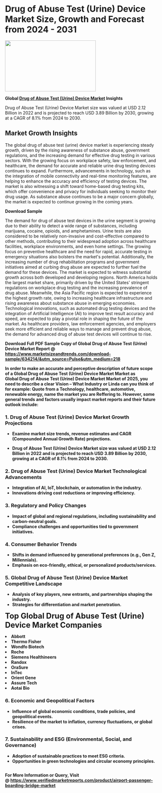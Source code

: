 <H1>Drug of Abuse Test (Urine) Device Market Size, Growth and Forecast from 2024 - 2031</H1><img class="aligncenter size-medium wp-image-584254" src="https://thirdeyenews.in/wp-content/uploads/2024/09/Global-Market-Research-300x168.jpeg" alt="" width="300" height="168" /><p><strong>Global&nbsp;<a href="https://www.marketsizeandtrends.com/download-sample/634214/&amp;utm_source=Pulse&amp;utm_medium=218">Drug of Abuse Test (Urine) Device Market</a> Insights</strong></p><p>Drug of Abuse Test (Urine) Device Market size was valued at USD 2.12 Billion in 2022 and is projected to reach USD 3.89 Billion by 2030, growing at a CAGR of 8.1% from 2024 to 2030.</p><p><h2>Market Growth Insights</h2> <p>The global drug of abuse test (urine) device market is experiencing steady growth, driven by the rising awareness of substance abuse, government regulations, and the increasing demand for effective drug testing in various sectors. With the growing focus on workplace safety, law enforcement, and healthcare, the demand for accurate and reliable urine drug testing devices continues to expand. Furthermore, advancements in technology, such as the integration of mobile connectivity and real-time monitoring features, are helping to enhance the accuracy and efficiency of testing devices. The market is also witnessing a shift toward home-based drug testing kits, which offer convenience and privacy for individuals seeking to monitor their drug usage. As substance abuse continues to be a major concern globally, the market is expected to continue growing in the coming years.</p> <p><strong>Download Sample</strong></p> <p>The demand for drug of abuse test devices in the urine segment is growing due to their ability to detect a wide range of substances, including marijuana, cocaine, opioids, and amphetamines. Urine tests are also considered to be relatively non-invasive and cost-effective compared to other methods, contributing to their widespread adoption across healthcare facilities, workplace environments, and even home settings. The growing focus on preventive healthcare and the need for rapid, accurate testing in emergency situations also bolsters the market's potential. Additionally, the increasing number of drug rehabilitation programs and government initiatives aimed at curbing drug abuse are expected to further fuel the demand for these devices. The market is expected to witness substantial growth across both developed and developing regions. North America holds the largest market share, primarily driven by the United States' stringent regulations on workplace drug testing and the increasing prevalence of drug abuse. Meanwhile, the Asia Pacific region is expected to experience the highest growth rate, owing to increasing healthcare infrastructure and rising awareness about substance abuse in emerging economies. Technological innovations, such as automated drug testing devices and the integration of Artificial Intelligence (AI) to improve test result accuracy and speed, are expected to play a pivotal role in shaping the future of the market. As healthcare providers, law enforcement agencies, and employers seek more efficient and reliable ways to manage and prevent drug abuse, the demand for advanced drug of abuse test devices will continue to rise. <p><strong></p><p><span class=""><strong>Download Full PDF Sample Copy of Global Drug of Abuse Test (Urine) Device Market Report</strong> @ <a href="https://www.marketsizeandtrends.com/download-sample/634214/&amp;utm_source=Pulse&amp;utm_medium=218" target="_blank">https://www.marketsizeandtrends.com/download-sample/634214/&amp;utm_source=Pulse&amp;utm_medium=218</a></span></p><p>In order to make an accurate and perceptive description of future scope of a Global&nbsp;Drug of Abuse Test (Urine) Device Market Market as Global&nbsp;Drug of Abuse Test (Urine) Device Market Market of 2025, you need to describe a clear Vision &ndash; What Industry or Linda can you think of for example: Quote from a Technology, healthcare, automotive, renewable energy, name the market you are Reffering to. However, some general trends and factors usually impact market reports and their future outlook include:</p><h3>1.&nbsp;<strong>Drug of Abuse Test (Urine) Device Market Growth Projections</strong></h3><ul><li>Examine market size trends, revenue estimates and CAGR (Compounded Annual Growth Rate) projections.</li><li><p>Drug of Abuse Test (Urine) Device Market size was valued at USD 2.12 Billion in 2022 and is projected to reach USD 3.89 Billion by 2030, growing at a CAGR of 8.1% from 2024 to 2030.</p></li></ul><h3>2.&nbsp;<strong>Drug of Abuse Test (Urine) Device Market Technological Advancements</strong></h3><ul><li>Integration of AI, IoT, blockchain, or automation in the industry.</li><li>Innovations driving cost reductions or improving efficiency.</li></ul><h3>3.&nbsp;<strong>Regulatory and Policy Changes</strong></h3><ul><li>Impact of global and regional regulations, including sustainability and carbon-neutral goals.</li><li>Compliance challenges and opportunities tied to government initiatives.</li></ul><h3>4.&nbsp;<strong>Consumer Behavior Trends</strong></h3><ul><li>Shifts in demand influenced by generational preferences (e.g., Gen Z, Millennials).</li><li>Emphasis on eco-friendly, ethical, or personalized products/services.</li></ul><h3>5.&nbsp;<strong>Global Drug of Abuse Test (Urine) Device Market Competitive Landscape</strong></h3><ul><li>Analysis of key players, new entrants, and partnerships shaping the industry.</li><li>Strategies for differentiation and market penetration.</li></ul><p data-pm-slice="1 1 []"><span style="color: inherit; font-family: inherit; font-size: 25px;">Top Global Drug of Abuse Test (Urine) Device Market Companies</span></p><div class="" data-test-id=""><p><li>Abbott</li><li> Thermo Fisher</li><li> Wondfo Biotech</li><li> Roche</li><li> Siemens Healthineers</li><li> Randox</li><li> OraSure</li><li> InTec</li><li> Orient Gene</li><li> Assure Tech</li><li> Aotai Bio</li></p></div><h3>6.&nbsp;<strong>Economic and Geopolitical Factors</strong></h3><ul><li>Influence of global economic conditions, trade policies, and geopolitical events.</li><li>Resilience of the market to inflation, currency fluctuations, or global crises.</li></ul><h3>7.&nbsp;<strong>Sustainability and ESG (Environmental, Social, and Governance)</strong></h3><ul><li>Adoption of sustainable practices to meet ESG criteria.</li><li>Opportunities in green technologies and circular economy principles.</li></ul><h2><strong style="font-size: 14px;">For More Information or Query, Visit @&nbsp;</strong><a style="background-color: #ffffff; font-size: 14px;" href="https://www.marketsizeandtrends.com/report/drug-of-abuse-test-urine-device-market/" target="_blank">https://www.verifiedmarketreports.com/product/airport-passenger-boarding-bridge-market</a></h2>
